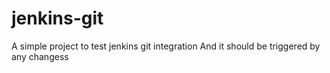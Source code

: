 # jenkins-git

A simple project to test jenkins git integration
And it should be triggered by any changess
